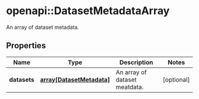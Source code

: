 # openapi::DatasetMetadataArray

An array of dataset metadata.

## Properties
Name | Type | Description | Notes
------------ | ------------- | ------------- | -------------
**datasets** | [**array[DatasetMetadata]**](DatasetMetadata.md) | An array of dataset meatdata. | [optional] 


